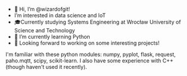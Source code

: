 - 👋 Hi, I’m @wizardofgit!
-  I’m interested in data science and IoT
- 🎓Currently studying Systems Engineering at Wrocław University of Science and Technology
- 🌱 I’m currently learning Python
- 👀 Looking forward to working on some interesting projects! 

I'm familiar with these python modules: numpy, pyplot, flask, request, paho.mqtt, scipy, scikit-learn.
I also have some experience with C++ (though haven't used it recently).

<!---
wizardofgit/wizardofgit is a ✨ special ✨ repository because its `README.md` (this file) appears on your GitHub profile.
You can click the Preview link to take a look at your changes.
--->
